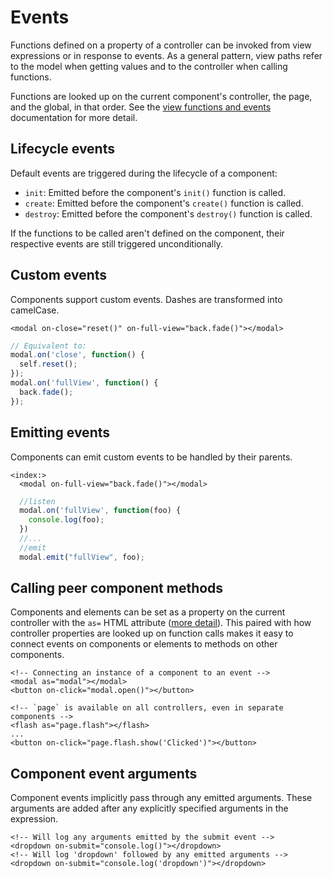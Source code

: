 # Events

Functions defined on a property of a controller can be invoked from view expressions or in response to events. As a general pattern, view paths refer to the model when getting values and to the controller when calling functions.

Functions are looked up on the current component's controller, the page, and the global, in that order. See the [view functions and events](../views/template-syntax/functions-and-events#controller-property-lookup) documentation for more detail.

## Lifecycle events

Default events are triggered during the lifecycle of a component:

* `init`: Emitted before the component's `init()` function is called.
* `create`: Emitted before the component's `create()` function is called.
* `destroy`: Emitted before the component's `destroy()` function is called.

If the functions to be called aren't defined on the component, their respective events are still triggered unconditionally.

## Custom events

Components support custom events. Dashes are transformed into camelCase.
```derby
<modal on-close="reset()" on-full-view="back.fade()"></modal>
```
```js
// Equivalent to:
modal.on('close', function() {
  self.reset();
});
modal.on('fullView', function() {
  back.fade();
});
```

## Emitting events
Components can emit custom events to be handled by their parents.

```derby
<index:>
  <modal on-full-view="back.fade()"></modal>
```

```js
  //listen
  modal.on('fullView', function(foo) {
    console.log(foo);
  })
  //...
  //emit
  modal.emit("fullView", foo);
```


## Calling peer component methods

Components and elements can be set as a property on the current controller with the `as=` HTML attribute ([more detail](../views/template-syntax/paths#controller-properties)). This paired with how controller properties are looked up on function calls makes it easy to connect events on components or elements to methods on other components.

```derby
<!-- Connecting an instance of a component to an event -->
<modal as="modal"></modal>
<button on-click="modal.open()"></button>
```

```derby
<!-- `page` is available on all controllers, even in separate components -->
<flash as="page.flash"></flash>
...
<button on-click="page.flash.show('Clicked')"></button>
```

## Component event arguments

Component events implicitly pass through any emitted arguments. These arguments are added after any explicitly specified arguments in the expression.

```derby
<!-- Will log any arguments emitted by the submit event -->
<dropdown on-submit="console.log()"></dropdown>
<!-- Will log 'dropdown' followed by any emitted arguments -->
<dropdown on-submit="console.log('dropdown')"></dropdown>
```
